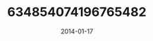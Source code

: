 ---
title: "634854074196765482"
image: "2014-01-17 06.28.44 634854074196765482_46248401"
date: "2014-01-17"
type: "photo"
---